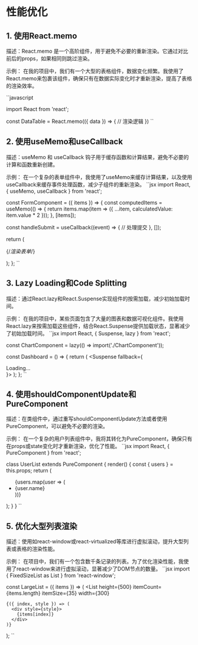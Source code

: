 # 性能优化

## 1. 使用React.memo

描述：React.memo 是一个高阶组件，用于避免不必要的重新渲染。它通过对比前后的props，如果相同则跳过渲染。

示例：
在我的项目中，我们有一个大型的表格组件，数据变化频繁。我使用了React.memo来包裹该组件，确保只有在数据实际变化时才重新渲染，提高了表格的渲染效率。

``javascript

import React from 'react';

const DataTable = React.memo(({ data }) => {
  // 渲染逻辑
})
``

## 2. 使用useMemo和useCallback

描述：useMemo 和 useCallback 钩子用于缓存函数和计算结果，避免不必要的计算和函数重新创建。

示例：
在一个复杂的表单组件中，我使用了useMemo来缓存计算结果，以及使用useCallback来缓存事件处理函数，减少子组件的重新渲染。
``jsx
import React, { useMemo, useCallback } from 'react';

const FormComponent = ({ items }) => {
  const computedItems = useMemo(() => {
    return items.map(item => ({ ...item, calculatedValue: item.value * 2 }));
  }, [items]);

  const handleSubmit = useCallback((event) => {
    // 处理提交
  }, []);

  return (
    <form onSubmit={handleSubmit}>
      {/*渲染表单*/}
    </form>
  );
};
``

## 3. Lazy Loading和Code Splitting

描述：通过React.lazy和React.Suspense实现组件的按需加载，减少初始加载时间。

示例：
在我的项目中，某些页面包含了大量的图表和数据可视化组件。我使用React.lazy来按需加载这些组件，结合React.Suspense提供加载状态，显著减少了初始加载时间。
``jsx
import React, { Suspense, lazy } from 'react';

const ChartComponent = lazy(() => import('./ChartComponent'));

const Dashboard = () => {
  return (
    <Suspense fallback={<div>Loading...</div>}>
      <ChartComponent />
    </Suspense>
  );
};
``

## 4. 使用shouldComponentUpdate和PureComponent

描述：在类组件中，通过重写shouldComponentUpdate方法或者使用PureComponent，可以避免不必要的渲染。

示例：
在一个复杂的用户列表组件中，我将其转化为PureComponent，确保只有在props或state变化时才重新渲染，优化了性能。
``jsx
import React, { PureComponent } from 'react';

class UserList extends PureComponent {
  render() {
    const { users } = this.props;
    return (
      <ul>
        {users.map(user => (
          <li key={user.id}>{user.name}</li>
        ))}
      </ul>
    );
  }
}
``

## 5. 优化大型列表渲染

描述：使用如react-window或react-virtualized等库进行虚拟滚动，提升大型列表或表格的渲染性能。

示例：
在项目中，我们有一个包含数千条记录的列表。为了优化渲染性能，我使用了react-window来进行虚拟滚动，显著减少了DOM节点的数量。
``jsx
import { FixedSizeList as List } from 'react-window';

const LargeList = ({ items }) => (
  <List
    height={500}
    itemCount={items.length}
    itemSize={35}
    width={300}
  >
    {({ index, style }) => (
      <div style={style}>
        {items[index]}
      </div>
    )}
  </List>
);
``
